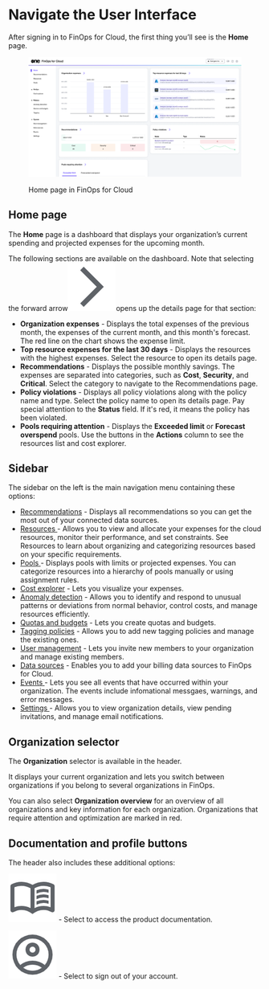 # Navigate the User Interface

After signing in to FinOps for Cloud, the first thing you’ll see is the **Home** page.

<figure><img src="../../.gitbook/assets/ffc_homepage.png" alt=""><figcaption><p>Home page in FinOps for Cloud</p></figcaption></figure>

## Home page

The **Home** page is a dashboard that displays your organization’s current spending and projected expenses for the upcoming month.&#x20;

The following sections are available on the dashboard. Note that selecting the forward arrow<img src="../../.gitbook/assets/icon_arrow.png" alt="<svg xmlns=&#x22;http://www.w3.org/2000/svg&#x22; height=&#x22;24px&#x22; viewBox=&#x22;0 -960 960 960&#x22; width=&#x22;24px&#x22; fill=&#x22;#472AFF&#x22;><path d=&#x22;m321-80-71-71 329-329-329-329 71-71 400 400L321-80Z&#x22;/></svg>" data-size="line">opens up the details page for that section:

* **Organization expenses** - Displays the total expenses of the previous month, the expenses of the current month, and this month's forecast. The red line on the chart shows the expense limit.
* **Top resource expenses for the last 30 days** - Displays the resources with the highest expenses. Select the resource to open its details page.
* **Recommendations** - Displays the possible monthly savings. The expenses are separated into categories, such as **Cost**, **Security**, and **Critical**. Select the category to navigate to the Recommendations page.
* **Policy violations** - Displays all policy violations along with the policy name and type. Select the policy name to open its details page. Pay special attention to the **Status** field. If it's red, it means the policy has been violated.
* **Pools requiring attention** - Displays the **Exceeded limit** or **Forecast overspend** pools. Use the buttons in the **Actions** column to see the resources list and cost explorer.

## Sidebar

The sidebar on the left is the main navigation menu containing these options:

* [Recommendations](../../insights/recommendations/) - Displays all recommendations so you can get the most out of your connected data sources.&#x20;
* [Resources ](../../insights/resources/)- Allows you to view and allocate your expenses for the cloud resources, monitor their performance, and set constraints. See Resources to learn about organizing and categorizing resources based on your specific requirements.
* [Pools ](../../insights/pools/)- Displays pools with limits or projected expenses. You can categorize resources into a hierarchy of pools manually or using assignment rules.&#x20;
* [Cost explorer](cost-explorer.md) - Lets you visualize your expenses.
* [Anomaly detection](../../policies/anomaly-detection/) - Allows you to identify and respond to unusual patterns or deviations from normal behavior, control costs, and manage resources efficiently.&#x20;
* [Quotas and budgets](../../policies/quotas-and-budgets/) - Lets you create quotas and budgets.
* [Tagging policies](../../policies/tagging/) - Allows you to add new tagging policies and manage the existing ones.
* [User management](../../system/user-management.md) - Lets you invite new members to your organization and manage existing members.
* [Data sources](../../system/data-sources/) - Enables you to add your billing data sources to FinOps for Cloud.
* [Events ](../../system/events.md)- Lets you see all events that have occurred within your organization. The events include infomational messgaes, warnings, and error messages.
* [Settings ](../../system/settings.md)- Allows you to view organization details, view pending invitations, and manage email notifications.&#x20;

## Organization selector <a href="#organization-selector" id="organization-selector"></a>

The **Organization** selector is available in the header.&#x20;

It displays your current organization and lets you switch between organizations if you belong to several organizations in FinOps.

You can also select **Organization overview** for an overview of all organizations and key information for each organization. Organizations that require attention and optimization are marked in red.

## Documentation and profile buttons

The header also includes these additional options:

<img src="../../.gitbook/assets/icon_menu_book.png" alt="" data-size="line"> - Select to access the product documentation.

<img src="../../.gitbook/assets/icon_account.png" alt="" data-size="line"> - Select to sign out of your account.

